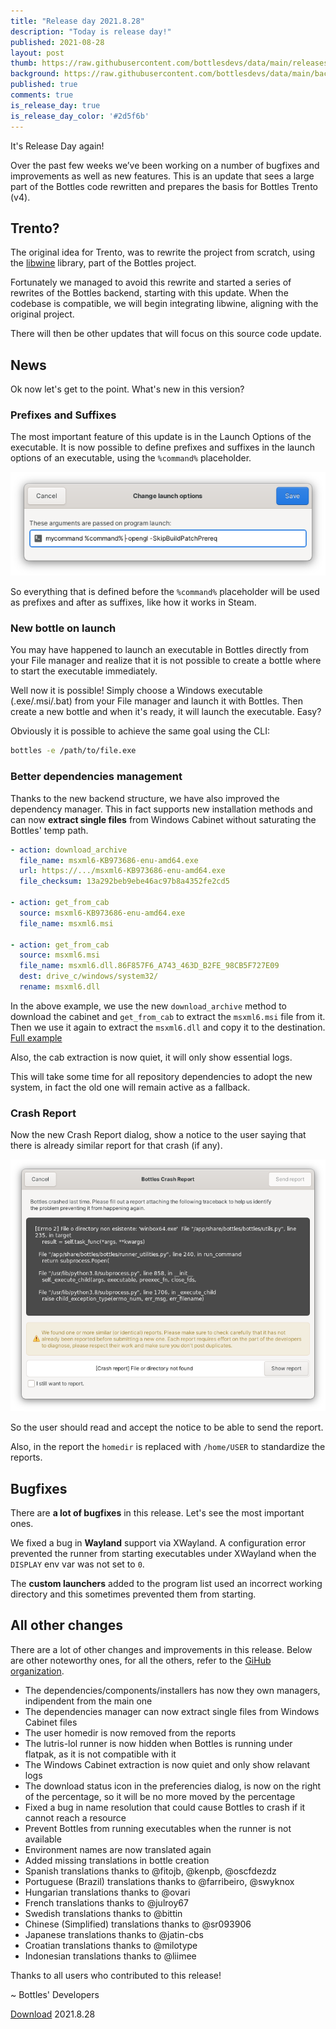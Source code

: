 ```yaml
---
title: "Release day 2021.8.28"
description: "Today is release day!"
published: 2021-08-28
layout: post
thumb: https://raw.githubusercontent.com/bottlesdevs/data/main/releases/2021.8.28/release-day.png
background: https://raw.githubusercontent.com/bottlesdevs/data/main/backgrounds/2021.8.28.png
published: true
comments: true
is_release_day: true
is_release_day_color: '#2d5f6b'
---
```


It's Release Day again!

Over the past few weeks we’ve been working on a number of bugfixes and 
improvements as well as new features. This is an update that sees a large 
part of the Bottles code rewritten and prepares the basis for Bottles 
Trento (v4).

## Trento?
The original idea for Trento, was to rewrite the project from scratch, using 
the [libwine](https://github.com/bottlesdevs/libwine) library, part of the 
Bottles project. 

Fortunately we managed to avoid this rewrite and started a series of rewrites 
of the Bottles backend, starting with this update. When the codebase is 
compatible, we will begin integrating libwine, aligning with the 
original project.

There will then be other updates that will focus on this source code update.

## News
Ok now let's get to the point. What's new in this version?

### Prefixes and Suffixes

The most important feature of this update is in the Launch Options of the 
executable. It is now possible to define prefixes and suffixes in the launch 
options of an executable, using the `%command%` placeholder.

![Launch Options with %command% placeholder](/uploads/launch-options-command-placeholder.png)

So everything that is defined before the `%command%` placeholder will be
used as prefixes and after as suffixes, like how it works in Steam.

### New bottle on launch
You may have happened to launch an executable in Bottles directly from your 
File manager and realize that it is not possible to create a bottle where to 
start the executable immediately.

Well now it is possible! Simply choose a Windows executable (.exe/.msi/.bat) 
from your File manager and launch it with Bottles. Then create a new bottle 
and when it's ready, it will launch the executable. Easy?

Obviously it is possible to achieve the same goal using the CLI:

```bash
bottles -e /path/to/file.exe
```

### Better dependencies management
Thanks to the new backend structure, we have also improved the dependency 
manager. This in fact supports new installation methods and can now **extract 
single files** from Windows Cabinet without saturating the Bottles' temp path.

```yaml
- action: download_archive
  file_name: msxml6-KB973686-enu-amd64.exe
  url: https://.../msxml6-KB973686-enu-amd64.exe
  file_checksum: 13a292beb9ebe46ac97b8a4352fe2cd5
  
- action: get_from_cab
  source: msxml6-KB973686-enu-amd64.exe
  file_name: msxml6.msi
  
- action: get_from_cab
  source: msxml6.msi
  file_name: msxml6.dll.86F857F6_A743_463D_B2FE_98CB5F727E09
  dest: drive_c/windows/system32/
  rename: msxml6.dll
```

In the above example, we use the new `download_archive` method to download
the cabinet and `get_from_cab` to extract the `msxml6.msi` file from it. Then
we use it again to extract the `msxml6.dll` and copy it to the destination.
[Full example](https://github.com/bottlesdevs/dependencies/blob/main/Essentials/msxml6_testing.yml)

Also, the cab extraction is now quiet, it will only show essential logs.

This will take some time for all repository dependencies to adopt the new 
system, in fact the old one will remain active as a fallback.

### Crash Report
Now the new Crash Report dialog, show a notice to the user saying that there
is already similar report for that crash (if any).

![Crash Report Notice](/uploads/crash-report-notice.png)

So the user should read and accept the notice to be able to send the report.

Also, in the report the `homedir` is replaced with `/home/USER` to standardize
the reports.

## Bugfixes
There are **a lot of bugfixes** in this release. Let's see the most important 
ones.

We fixed a bug in **Wayland** support via XWayland. A configuration error 
prevented the runner from starting executables under XWayland when the 
`DISPLAY` env var was not set to `0`.

The **custom launchers** added to the program list used an incorrect working 
directory and this sometimes prevented them from starting.

## All other changes
There are a lot of other changes and improvements in this release. Below are 
other noteworthy ones, for all the others, refer to 
the [GiHub organization](https://github.com/bottlesdevs).

* The dependencies/components/installers has now they own managers, indipendent from the main one
* The dependencies manager can now extract single files from Windows Cabinet files
* The user homedir is now removed from the reports
* The lutris-lol runner is now hidden when Bottles is running under flatpak, as it is not compatible with it
* The Windows Cabinet extraction is now quiet and only show relavant logs
* The download status icon in the preferencies dialog, is now on the right of the percentage, so it will be no more moved by the percentage
* Fixed a bug in name resolution that could cause Bottles to crash if it cannot reach a resource
* Prevent Bottles from running executables when the runner is not available
* Environment names are now translated again
* Added missing translations in bottle creation
* Spanish translations thanks to @fitojb, @kenpb, @oscfdezdz
* Portuguese (Brazil) translations thanks to @farribeiro, @swyknox
* Hungarian translations thanks to @ovari
* French translations thanks to @julroy67
* Swedish translations thanks to @bittin
* Chinese (Simplified) translations thanks to @sr093906
* Japanese translations thanks to @jatin-cbs
* Croatian translations thanks to @milotype
* Indonesian translations thanks to @liimee

Thanks to all users who contributed to this release!

~ Bottles' Developers

<a class="button" href="/download" style="">Download</a> 2021.8.28
